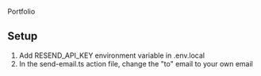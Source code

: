 Portfolio

## Setup

1. Add RESEND_API_KEY environment variable in .env.local
2. In the send-email.ts action file, change the "to" email to your own email
